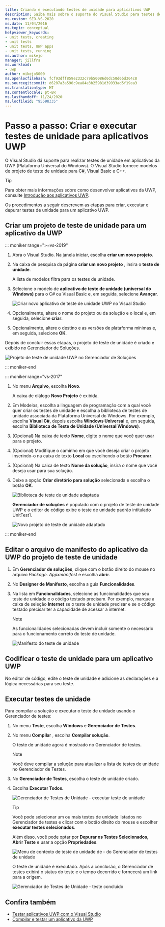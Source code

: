```yaml
---
title: Criando e executando testes de unidade para aplicativos UWP
description: Saiba mais sobre o suporte do Visual Studio para testes de unidade Plataforma Universal do Windows aplicativos. O Visual Studio fornece modelos de teste de unidade para C#, Visual Basic e C++.
ms.custom: SEO-VS-2020
ms.date: 11/04/2016
ms.topic: conceptual
helpviewer_keywords:
- unit tests, creating
- unit tests
- unit tests, UWP apps
- unit tests, running
ms.author: mikejo
manager: jillfra
ms.workload:
- uwp
author: mikejo5000
ms.openlocfilehash: fcf93dff859e2332c79b50086d0dc50d6bd304c8
ms.sourcegitcommit: d6207a3a590c9ea84e3b25981d39933ad5f19ea3
ms.translationtype: MT
ms.contentlocale: pt-BR
ms.lasthandoff: 11/24/2020
ms.locfileid: "95598335"
---
```

# <a name="walkthrough-create-and-run-unit-tests-for-uwp-apps"></a>Passo a passo: Criar e executar testes de unidade para aplicativos UWP

O Visual Studio dá suporte para realizar testes de unidade em aplicativos da UWP (Plataforma Universal do Windows). O Visual Studio fornece modelos de projeto de teste de unidade para C#, Visual Basic e C++.

> [!TIP]
> Para obter mais informações sobre como desenvolver aplicativos da UWP, consulte [Introdução aos aplicativos UWP](/windows/uwp/get-started/).

Os procedimentos a seguir descrevem as etapas para criar, executar e depurar testes de unidade para um aplicativo UWP.

## <a name="create-a-unit-test-project-for-a-uwp-app"></a>Criar um projeto de teste de unidade para um aplicativo da UWP

::: moniker range=">=vs-2019"

1. Abra o Visual Studio. Na janela iniciar, escolha **criar um novo projeto**.

2. Na caixa de pesquisa da página **criar um novo projeto** , insira o **teste de unidade**.

   A lista de modelos filtra para os testes de unidade.

3. Selecione o modelo de **aplicativo de teste de unidade (universal do Windows)** para o C# ou Visual Basic e, em seguida, selecione **Avançar**.

   ![Criar novo aplicativo de teste de unidade UWP no Visual Studio](media/vs-2019/new-uwp-unit-test-app.png)

4. Opcionalmente, altere o nome do projeto ou da solução e o local e, em seguida, selecione **criar**.

5. Opcionalmente, altere o destino e as versões de plataforma mínimas e, em seguida, selecione **OK**.

Depois de concluir essas etapas, o projeto de teste de unidade é criado e exibido no Gerenciador de Soluções.

![Projeto de teste de unidade UWP no Gerenciador de Soluções](media/vs-2019/uwp-unit-test-project-solution-explorer.png)

::: moniker-end

::: moniker range="vs-2017"

1. No menu **Arquivo**, escolha **Novo**.

   A caixa de diálogo **Novo Projeto** é exibida.

2. Em Modelos, escolha a linguagem de programação com a qual você quer criar os testes de unidade e escolha a biblioteca de testes de unidade associada da Plataforma Universal do Windows. Por exemplo, escolha **Visual C#**, depois escolha **Windows Universal** e, em seguida, escolha **Biblioteca de Teste de Unidade (Universal Windows)**.

3. (Opcional) Na caixa de texto **Nome**, digite o nome que você quer usar para o projeto.

4. (Opcional) Modifique o caminho em que você deseja criar o projeto inserindo-o na caixa de texto **Local** ou escolhendo o botão **Procurar**.

5. (Opcional) Na caixa de texto **Nome da solução**, insira o nome que você deseja usar para sua solução.

6. Deixe a opção **Criar diretório para solução** selecionada e escolha o botão **OK**.

   ![Biblioteca de teste de unidade adaptada](../test/media/unit_test_win8_1.png)

   **Gerenciador de soluções** é populado com o projeto de teste de unidade UWP e o editor de código exibe o teste de unidade padrão intitulado UnitTest1.

   ![Novo projeto de teste de unidade adaptado](../test/media/unit_test_win8_unittestexplorer_newprojectcreated.png)

::: moniker-end

## <a name="edit-the-unit-test-projects-uwp-application-manifest-file"></a>Editar o arquivo de manifesto do aplicativo da UWP do projeto de teste de unidade

1. Em **Gerenciador de soluções**, clique com o botão direito do mouse no arquivo *Package. Appxmanifest* e escolha **abrir**.

2. No **Designer de Manifesto**, escolha a guia **Funcionalidades**.

3. Na lista em **Funcionalidades**, selecione as funcionalidades que seu teste de unidade e o código testado precisam. Por exemplo, marque a caixa de seleção **Internet** se o teste de unidade precisar e se o código testado precisar ter a capacidade de acessar a internet.

   > [!NOTE]
   > As funcionalidades selecionadas devem incluir somente o necessário para o funcionamento correto do teste de unidade.

   ![Manifesto do teste de unidade](../test/media/unit_test_win8_.png)

## <a name="code-the-unit-test-for-a-uwp-app"></a>Codificar o teste de unidade para um aplicativo UWP

No editor de código, edite o teste de unidade e adicione as declarações e a lógica necessárias para seu teste.

## <a name="run-unit-tests"></a>Executar testes de unidade

Para compilar a solução e executar o teste de unidade usando o Gerenciador de testes:

1. No menu **Teste**, escolha **Windows** e **Gerenciador de Testes**.

2. No menu **Compilar** , escolha **Compilar solução**.

   O teste de unidade agora é mostrado no Gerenciador de testes.

   > [!NOTE]
   > Você deve compilar a solução para atualizar a lista de testes de unidade no Gerenciador de Testes.

3. No **Gerenciador de Testes**, escolha o teste de unidade criado.

4. Escolha **Executar Todos**.

   ![Gerenciador de Testes de Unidade &#45; executar teste de unidade](../test/media/unit_test_win8_unittestexplorer_contextmenurun.png)

   > [!TIP]
   > Você pode selecionar um ou mais testes de unidade listados no Gerenciador de testes e clicar com o botão direito do mouse e escolher **executar testes selecionados**.
   >
   > Além disso, você pode optar por **Depurar os Testes Selecionados**, **Abrir Teste** e usar a opção **Propriedades**.
   >
   > ![Menu de contexto de teste de unidade de &#45; do Gerenciador de testes de unidade](../test/media/unit_test_win8_unittestexplorer_contextmenu.png)

   O teste de unidade é executado. Após a conclusão, o Gerenciador de testes exibirá o status do teste e o tempo decorrido e fornecerá um link para a origem.

   ![Gerenciador de Testes de Unidade &#45; teste concluído](../test/media/unit_test_win8_unittestexplorer_done.png)

## <a name="see-also"></a>Confira também

- [Testar aplicativos UWP com o Visual Studio](../test/unit-test-your-code.md)
- [Compilar e testar um aplicativo da UWP](/azure/devops/pipelines/apps/windows/universal?tabs=vsts)

